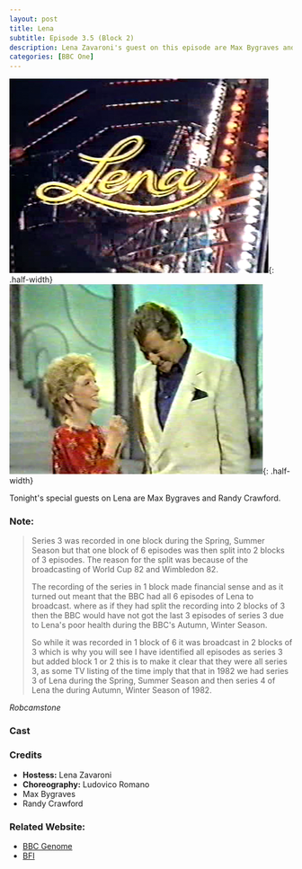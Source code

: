 ```yaml
---
layout: post
title: Lena
subtitle: Episode 3.5 (Block 2)
description: Lena Zavaroni's guest on this episode are Max Bygraves and Randy Crawford.
categories: [BBC One]
---
```


![](/assets/images/Lena/1982-Lena-01.png){: .half-width}
![](/assets/images/Lena/1982-12-07-Lena.png){: .half-width}

Tonight's special guests on Lena are Max Bygraves and Randy Crawford.

### Note:
> Series 3 was recorded in one block during the Spring, Summer Season but that one block of 6 episodes was then split into 2 blocks of 3 episodes. The reason for the split was because of the broadcasting of World Cup 82 and Wimbledon 82.
>
> The recording of the series in 1 block made financial sense and as it turned out meant that the BBC had all 6 episodes of Lena to broadcast. where as if they had split the recording into 2 blocks of 3 then the BBC would have not got the last 3 episodes of series 3 due to Lena's poor health during the BBC's Autumn, Winter Season.
>
> So while it was recorded in 1 block of 6 it was broadcast in 2 blocks of 3 which is why you will see I have identified all episodes as series 3 but added block 1 or 2 this is to make it clear that they were all series 3, as some TV listing of the time imply that that in 1982 we had series 3 of Lena during the Spring, Summer Season and then series 4 of Lena the during Autumn, Winter Season of 1982.

<cite>Robcamstone</cite>

### Cast

### Credits
* **Hostess:** Lena Zavaroni
* **Choreography:** Ludovico Romano
* Max Bygraves
* Randy Crawford

### Related Website:
* [BBC Genome](https://genome.ch.bbc.co.uk/f9b4944926394696ac9f872b11dd1967)
* [BFI](http://explore.bfi.org.uk/4ce2b790cfbac)

